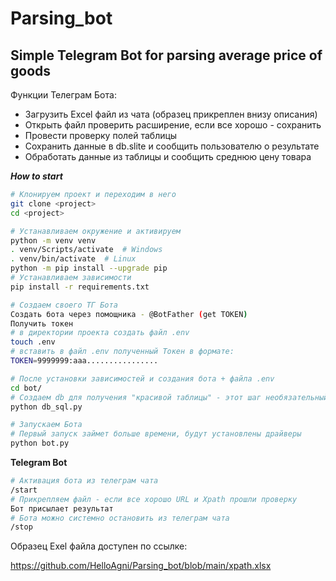 # Parsing_bot
## Simple Telegram Bot for parsing average price of goods
Функции Телеграм Бота:  
- Загрузить Excel файл из чата (образец прикреплен внизу описания)
- Открыть файл проверить расширение, если все хорошо - сохранить
- Провести проверку полей таблицы
- Сохранить данные в db.slite и сообщить пользователю о результате
- Обработать данные из таблицы и сообщить среднюю цену товара

***How to start***  
```bash
# Клонируем проект и переходим в него
git clone <project>
cd <project>
```
```bash
# Устанавливаем окружение и активируем
python -m venv venv
. venv/Scripts/activate  # Windows
. venv/bin/activate  # Linux
python -m pip install --upgrade pip
# Устанавливаем зависимости
pip install -r requirements.txt

# Создаем своего ТГ Бота
Создать бота через помощника - @BotFather (get TOKEN)
Получить токен
# в директории проекта создать файл .env
touch .env
# вставить в файл .env полученный Токен в формате:
TOKEN=9999999:aaa................

# После установки зависимостей и создания бота + файла .env
cd bot/
# Создаем db для получения "красивой таблицы" - этот шаг необязательный
python db_sql.py

# Запускаем Бота
# Первый запуск займет больше времени, будут установлены драйверы
python bot.py
```
**Telegram Bot**
```bash
# Активация бота из телеграм чата
/start
# Прикрепляем файл - если все хорошо URL и Xpath прошли проверку
Бот присылает результат
# Бота можно системно остановить из телеграм чата
/stop
```
Образец Exel файла доступен по ссылке:  

https://github.com/HelloAgni/Parsing_bot/blob/main/xpath.xlsx